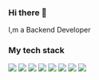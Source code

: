 ### Hi there 👋
I,m a Backend Developer

### My tech stack 
<img src="https://img.shields.io/badge/Python-blue?style=flat&logo=python&logoColor=white"> <img src="https://img.shields.io/badge/Django-darkgreen?style=flat&logo=django&logoColor=white"> <img src="https://img.shields.io/badge/FastAPI-009688?style=flat&logo=fastapi&logoColor=white"> <img src="https://img.shields.io/badge/PostgreSQL-blue?style=flat&logo=postgresql&logoColor=white"> <img src="https://img.shields.io/badge/HTML-red?style=flat&logo=html5&logoColor=white"> <img src="https://img.shields.io/badge/CSS-blue?style=flat&logo=css3&logoColor=white"> <img src="https://img.shields.io/badge/Bootstrap-purple?style=flat&logo=bootstrap&logoColor=white"> <img src="https://img.shields.io/badge/Linux-blue?style=flat&logo=linux&logoColor=white">
